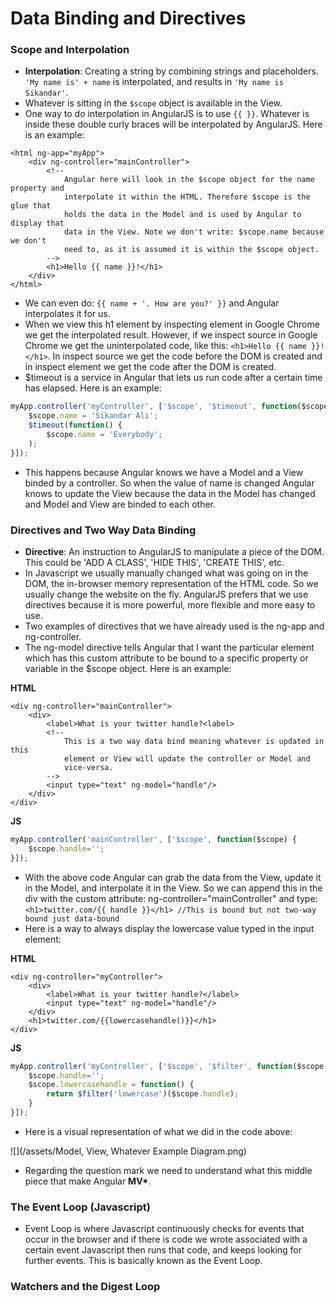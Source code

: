 # Data Binding and Directives

### Scope and Interpolation

* **Interpolation**: Creating a string by combining strings and placeholders. `'My name is' + name` is interpolated, and results in `'My name is Sikandar'`.
* Whatever is sitting in the `$scope` object is available in the View.
* One way to do interpolation in AngularJS is to use `{{ }}`. Whatever is inside these double curly braces will be interpolated by AngularJS. Here is an example:

```
<html ng-app="myApp">
    <div ng-controller="mainController">
        <!--
            Angular here will look in the $scope object for the name property and
            interpolate it within the HTML. Therefore $scope is the glue that
            holds the data in the Model and is used by Angular to display that
            data in the View. Note we don't write: $scope.name because we don't
            need to, as it is assumed it is within the $scope object.
        -->
        <h1>Hello {{ name }}!</h1>
    </div>
</html>
```

* We can even do: `{{ name + '. How are you?' }}` and Angular interpolates it for us.
* When we view this h1 element by inspecting element in Google Chrome we get the interpolated result. However, if we inspect source in Google Chrome we get the uninterpolated code, like this: `<h1>Hello {{ name }}!</h1>`. In inspect source we get the code before the DOM is created and in inspect element we get the code after the DOM is created.
* $timeout is a service in Angular that lets us run code after a certain time has elapsed. Here is an example:

```js
myApp.controller('myController', ['$scope', '$timeout', function($scope,$timeout) {
    $scope.name = 'Sikandar Ali';
    $timeout(function() {
        $scope.name = 'Everybody';
    );
}]);
```

* This happens because Angular knows we have a Model and a View binded by a controller. So when the value of name is changed Angular knows to update the View because the data in the Model has changed and Model and View are binded to each other.

### Directives and Two Way Data Binding

* **Directive**: An instruction to AngularJS to manipulate a piece of the DOM. This could be 'ADD A CLASS', 'HIDE THIS', 'CREATE THIS', etc.
* In Javascript we usually manually changed what was going on in the DOM, the in-browser memory representation of the HTML code. So we usually change the website on the fly. AngularJS prefers that we use directives because it is more powerful, more flexible and more easy to use.
* Two examples of directives that we have already used is the ng-app and ng-controller.
* The ng-model directive tells Angular that I want the particular element which has this custom attribute to be bound to a specific property or variable in the $scope object. Here is an example:

**HTML**

```
<div ng-controller="mainController">
    <div>
        <label>What is your twitter handle?<label>
        <!--
            This is a two way data bind meaning whatever is updated in this
            element or View will update the controller or Model and
            vice-versa.
        -->
        <input type="text" ng-model="handle"/>
    </div>
</div>
```

**JS**

```js
myApp.controller('mainController', ['$scope', function($scope) {
    $scope.handle='';
}]);
```

* With the above code Angular can grab the data from the View, update it in the Model, and interpolate it in the View. So we can append this in the div with the custom attribute: ng-controller="mainController" and type: `<h1>twitter.com/{{ handle }}</h1> //This is bound but not two-way bound just data-bound`
* Here is a way to always display the lowercase value typed in the input element:

**HTML**

```
<div ng-controller="myController">
    <div>
        <label>What is your twitter handle?</label>
        <input type="text" ng-model="handle"/>
    </div>
    <h1>twitter.com/{{lowercasehandle()}}</h1>
</div>
```

**JS**

```js
myApp.controller('myController', ['$scope', '$filter', function($scope,$filter) {
    $scope.handle='';
    $scope.lowercasehandle = function() {
        return $filter('lowercase')($scope.handle);
    }
}]);
```

* Here is a visual representation of what we did in the code above:

![](/assets/Model, View, Whatever Example Diagram.png)

* Regarding the question mark we need to understand what this middle piece that make Angular **MV\***.

### The Event Loop \(Javascript\)

* Event Loop is where Javascript continuously checks for events that occur in the browser and if there is code we wrote associated with a certain event Javascript then runs that code, and keeps looking for further events. This is basically known as the Event Loop.

### Watchers and the Digest Loop





